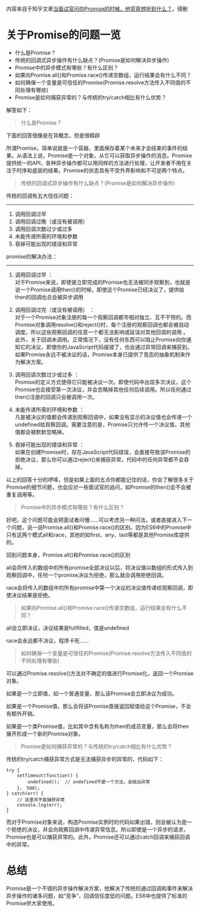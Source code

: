 内容来自于知乎文章[当面试官问你Promise的时候，他究竟想听到什么？](https://zhuanlan.zhihu.com/p/29235579)，侵删
# 关于Promise的问题一览 #
- 什么是Promise？
- 传统的回调式异步操作有什么缺点？(Promise是如何解决异步操作)
- Promise中的异步模式有哪些？有什么区别？
- 如果向Promise.all()和Promise.race()传递空数组，运行结果会有什么不同？
- 如何确保一个变量是可信任的Promise(Promise.resolve方法传入不同值的不同处理有哪些)
- Promise是如何捕获异常的？与传统的try/catch相比有什么优势？

解答如下：
> 什么是Promise？

下面的回答很像是在背概念，但是很精辟

所谓Promise，简单说就是一个容器，里面保存着某个未来才会结束的事件的结果。从语法上说，Promise是一个对象，从它可以获取异步操作的消息。Promise提供统一的API，各种异步操作都可以用同样的方法进行处理，让开发者不用在关注于时序和底层的结果。Promise的状态具有不受外界影响和不可逆两个特点。

> 传统的回调式异步操作有什么缺点？(Promise是如何解决异步操作)

传统的回调有五大信任问题：

----------
1. 调用回调过早
2. 调用回调过晚（或没有被调用）
3. 调用回调次数过少或过多
4. 未能传递所需的环境和参数
5. 吞掉可能出现的错误和异常

promise的解决办法：

----------
1. 调用回调过早
：  
对于Promise来说，即使是立即完成的Promise也无法被同步观察到，也就是说一个Promise调用then()的时候，即使这个Promise已经决议了，提供给then的回调也总会被异步调用

2. 调用回调过完（或没有被调用）
：  
对于一个Promise对象注册的每一个观察回调都市相对独立、互不干预的。而Promise对象调用resolve()和reject()时，每个注册的观察回调也都会被自动调度。所以这些观察回调的任意一个都无法影响或延误对其他回调的调用
。  
此外，关于回调未调用。正常情况下，没有任何东西可以阻止Promise向你通知它的决议，即使你的JavaScript代码报错了，也会通过异常回调来捕获到。如果Promise永远不被决议的话，Promise本身已提供了竞态的抽象机制来作为解决方案。

3. 调用回调次数过少或过多
：  
Promise的定义方式使得它只能被决议一次。即使代码中出现多次决议，这个Promise也会接受第一次决议，并会忽略掉其他任何后续调用。所以任何通过then()注册的回调只会被调用一次。

4. 未能传递所需的环境和参数
：  
凡是被决议的值都会传递到观察回调中，如果没有显示的决议值也会传递一个undefined给观察回调。需要注意的是，Promise只允许传一个决议值，其他值都会被默默忽略掉。

5. 吞掉可能出现的错误和异常
：  
如果在创建Promise时，存在JavaScript代码错误，会直接导致该Promise的拒绝决议，那么你可以通过reject()来捕获异常，代码中的任何异常都不会吞掉。


以上的回答十分的啰嗦，但是如果上面的五点你都能记住的话，你会了解很多关于Promise的细节问题，也会应对一些面试官的追问，如Promise的then()会不会被重复调用等。

> Promise中的异步模式有哪些？有什么区别？

好吧，这个问题可能会把面试者问懵......可以考虑另一种问法，或者直接进入下一个问题，说一说Promise.all()和Promise.race()的区别。因为ES6中的Promise中只有这两个模式all和race，其他的如first、any、last等都是其他Promise库提供的。

回到问题本身，Promise.all()和Promise.race()的区别

all会将传入的数组中的所有promise全部决议以后，将决议值以数组的形式传入到观察回调中，任何一个promise决议为拒绝，那么就会调用拒绝回调。

race会将传入的数组中的所有promise中第一个决议的决议值传递给观察回调，即使决议结果是拒绝。

> 如果向Promise.all()和Promise.race()传递空数组，运行结果会有什么不同？

all会立即决议，决议结果是fullfilled，值是undefined

race会永远都不决议，程序卡死......

> 如何确保一个变量是可信任的Promise(Promise.resolve方法传入不同值的不同处理有哪些)

可以通过Promise.resolve()方法对不确定的值进行Promise化，返回一个Promise对象。

如果是一个立即值，如一个普通变量，那么该Promise会立即决议为成功。

如果是一个Promise值，那么会将该Promise直接返回赋值给这个Promise，不会有额外开销。

如果是一个类Promise值，比如其中含有名称为then的成员变量，那么会将then展开形成一个新的Promise对象。

> Promise是如何捕获异常的？与传统的try/catch相比有什么优势？

传统的try/catch捕获异常方式是无法捕获异步的异常的，代码如下：

    try {
		setTimeout(function() {
			undefined();  // undefined不是一个方法，会抛出异常
		}， 500);
	} catch(err) {
		// 这里并不能捕获异常
		console.log(err);
	}
而对于Promise对象来说，构造Promise实例时的代码如果出错，则会被认为是一个拒绝的决议，并会向观察回调中传递异常信息。所以即使是一个异步的请求，Promise也是可以捕获异常的。此外，Promise还可以通过catch回调来捕获回调中的异常。

# 总结 #
Promise是一个不错的异步操作解决方案，他解决了传统的通过回调和事件来解决异步操作的诸多问题，如“竞争”，回调信任度低的问题。ES6中也提供了标准的Promise供大家使用。
